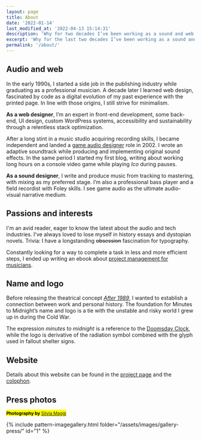 ```yaml
---
layout: page
title: About
date: '2022-01-14'
last_modified_at: '2022-04-13 15:14:31'
description: 'Why for two decades I’ve been working as a sound and web designer between Italy and the UK; the origin of the moniker Minutes to Midnight and other interests.'
excerpt: 'Why for the last two decades I’ve been working as a sound and web designer between Italy and the UK; the origin of the moniker <em>Minutes to Midnight</em> and my other interests.'
permalink: '/about/'
---
```

## Audio and web

In the early 1990s, I started a side job in the publishing industry while graduating as a professional musician. A decade later I learned web design, fascinated by code as a digital evolution of my past experience with the printed page. In line with those origins, I still strive for minimalism.

**As a web designer**, I’m an expert in front-end development, some back-end, UI design, custom WordPress systems, accessibility and sustainability through a relentless stack optimization.

After a long stint in a music studio acquiring recording skills, I became independent and landed a [game audio designer](/projects/sound-design/console-game-ruff-trigger/) role in 2002. I wrote an adaptive soundtrack while producing and implementing original sound effects. In the same period I started my first blog, writing about working long hours on a console video game while playing *Ico* during pauses. 

**As a sound designer**, I write and produce music from tracking to mastering, with mixing as my preferred stage. I’m also a professional bass player and a field recordist with Foley skills. I see game audio as the ultimate audio-visual narrative medium.

## Passions and interests

I'm an avid reader, eager to know the latest about the audio and tech industries. I've always loved to lose myself in history essays and dystopian novels. Trivia: I have a longstanding ~~obsession~~ fascination for typography.

Constantly looking for a way to complete a task in less and more efficient steps, I ended up writing an ebook about [project management for musicians](/projects/project-management/).

## Name and logo

Before releasing the theatrical concept [_After 1989_](/music/after-1989/), I wanted to establish a connection between work and personal history. The foundation for Minutes to Midnight’s name and logo is a tie with the unstable and risky world I grew up in during the Cold War.

The expression _minutes to midnight_ is a reference to the [Doomsday Clock](https://en.wikipedia.org/wiki/Doomsday_Clock), while the logo is derivative of the radiation symbol combined with the glyph used in fallout shelter signs.

## Website

Details about this website can be found in the [project page](/projects/web-design/minutes-to-midnight/) and the [colophon](/colophon/).

## Press photos

<p><mark class="m2m-highlight small"><small class="px-3"><strong>Photography by</strong> <a href="https://silviamaggidesign.com">Silvia Maggi</a></small></mark></p>

{% include pattern-imagegallery.html folder="/assets/images/gallery-press/" id="1" %}